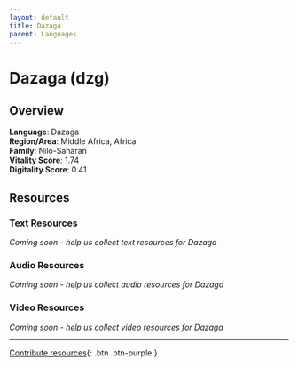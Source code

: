 ```yaml
---
layout: default
title: Dazaga
parent: Languages
---
```


# Dazaga (dzg)

## Overview

**Language**: Dazaga  
**Region/Area**: Middle Africa, Africa  
**Family**: Nilo-Saharan  
**Vitality Score**: 1.74  
**Digitality Score**: 0.41  

## Resources

### Text Resources
*Coming soon - help us collect text resources for Dazaga*

### Audio Resources
*Coming soon - help us collect audio resources for Dazaga*

### Video Resources
*Coming soon - help us collect video resources for Dazaga*

---

[Contribute resources](https://fairtrain.github.io/){: .btn .btn-purple }
